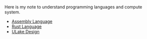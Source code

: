 Here is my note to understand programming languages and compute system.

* [Assembly Language](./assembly/Readme.md)
* [Rust Language](./rust/README.md)
* [ULake Design](./ulake/docs/introduction.md)